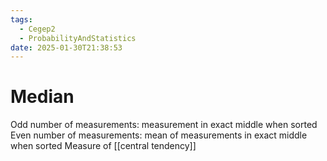 ```yaml
---
tags:
  - Cegep2
  - ProbabilityAndStatistics
date: 2025-01-30T21:38:53
---
```


# Median

Odd number of measurements: measurement in exact middle when sorted
Even number of measurements: mean of measurements in exact middle when sorted
Measure of [[central tendency]]
